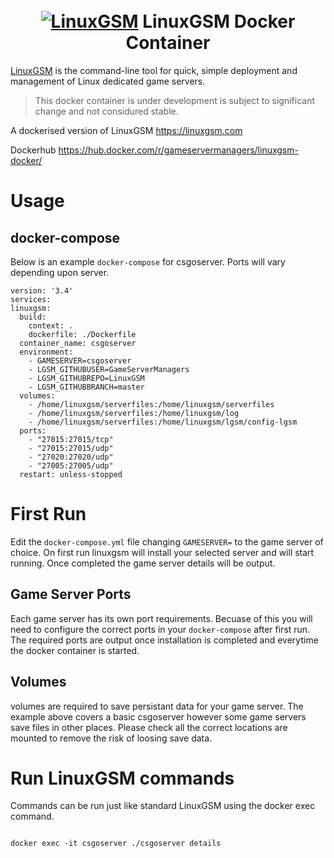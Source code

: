 <h1 align="center">
  <br>
  <a href="https://linuxgsm.com"><img src="https://i.imgur.com/Eoh1jsi.jpg" alt="LinuxGSM"></a>
  LinuxGSM Docker Container
</h1>

[LinuxGSM](https://linuxgsm.com) is the command-line tool for quick, simple deployment and management of Linux dedicated game servers.

> This docker container is under development is subject to significant change and not considured stable.

A dockerised version of LinuxGSM https://linuxgsm.com

Dockerhub https://hub.docker.com/r/gameservermanagers/linuxgsm-docker/
# Usage

## docker-compose
Below is an example `docker-compose` for csgoserver. Ports will vary depending upon server.
  ```
version: '3.4'
services:
  linuxgsm:
    build:
      context: .
      dockerfile: ./Dockerfile
    container_name: csgoserver
    environment:
      - GAMESERVER=csgoserver
      - LGSM_GITHUBUSER=GameServerManagers
      - LGSM_GITHUBREPO=LinuxGSM
      - LGSM_GITHUBBRANCH=master
    volumes:
      - /home/linuxgsm/serverfiles:/home/linuxgsm/serverfiles
      - /home/linuxgsm/serverfiles:/home/linuxgsm/log
      - /home/linuxgsm/serverfiles:/home/linuxgsm/lgsm/config-lgsm
    ports:
      - "27015:27015/tcp"
      - "27015:27015/udp"
      - "27020:27020/udp"
      - "27005:27005/udp"
    restart: unless-stopped
```
# First Run
Edit the `docker-compose.yml` file changing `GAMESERVER=` to the game server of choice.
On first run linuxgsm will install your selected server and will start running. Once completed the game server details will be output.
## Game Server Ports
Each game server has its own port requirements. Becuase of this you will need to configure the correct ports in your `docker-compose` after first run. The required ports are output once installation is completed and everytime the docker container is started.
## Volumes
volumes are required to save persistant data for your game server. The example above covers a basic csgoserver however some game servers save files in other places. Please check all the correct locations are mounted to remove the risk of loosing save data.
# Run LinuxGSM commands

Commands can be run just like standard LinuxGSM using the docker exec command.

```

docker exec -it csgoserver ./csgoserver details

```
#